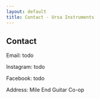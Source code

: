 ```yaml
---
layout: default
title: Contact - Ursa Instruments
---
```


## Contact

Email: todo

Instagram: todo

Facebook: todo

Address: Mile End Guitar Co-op